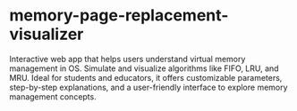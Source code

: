 # memory-page-replacement-visualizer
Interactive web app that helps users understand virtual memory management in OS. Simulate and visualize algorithms like FIFO, LRU, and MRU. Ideal for students and educators, it offers customizable parameters, step-by-step explanations, and a user-friendly interface to explore memory management concepts.
